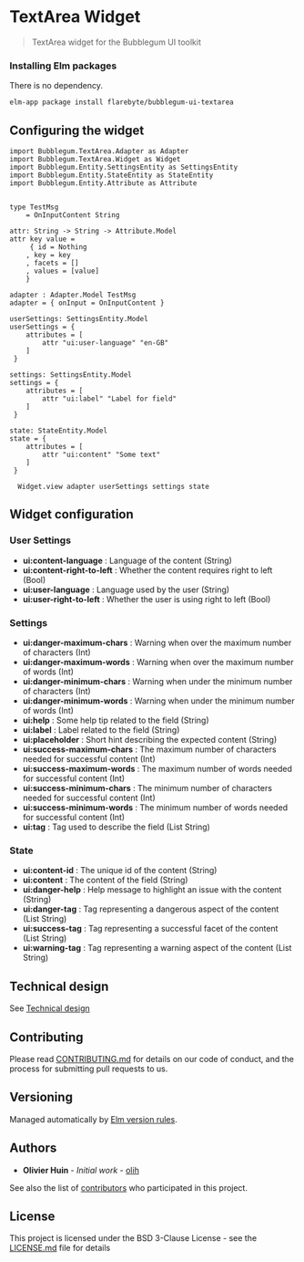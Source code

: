 # TextArea Widget

> TextArea widget for the Bubblegum UI toolkit

### Installing Elm packages

There is no dependency.

```
elm-app package install flarebyte/bubblegum-ui-textarea
```

## Configuring the widget

```
import Bubblegum.TextArea.Adapter as Adapter
import Bubblegum.TextArea.Widget as Widget
import Bubblegum.Entity.SettingsEntity as SettingsEntity
import Bubblegum.Entity.StateEntity as StateEntity
import Bubblegum.Entity.Attribute as Attribute


type TestMsg
    = OnInputContent String

attr: String -> String -> Attribute.Model
attr key value =
     { id = Nothing
    , key = key
    , facets = []
    , values = [value]
    }  

adapter : Adapter.Model TestMsg
adapter = { onInput = OnInputContent }

userSettings: SettingsEntity.Model
userSettings = {
    attributes = [
        attr "ui:user-language" "en-GB"
    ]
 }

settings: SettingsEntity.Model
settings = {
    attributes = [
        attr "ui:label" "Label for field"
    ]
 }

state: StateEntity.Model
state = {
    attributes = [
        attr "ui:content" "Some text"
    ]
 }

  Widget.view adapter userSettings settings state     

```

## Widget configuration

### User Settings

 * **ui:content-language** : Language of the content (String)
 * **ui:content-right-to-left** : Whether the content requires right to left (Bool)
 * **ui:user-language** : Language used by the user (String)
 * **ui:user-right-to-left** : Whether the user is using right to left (Bool)

### Settings

 * **ui:danger-maximum-chars** : Warning when over the maximum number of characters (Int)
 * **ui:danger-maximum-words** : Warning when over the maximum number of words (Int)
 * **ui:danger-minimum-chars** : Warning when under the minimum number of characters (Int)
 * **ui:danger-minimum-words** : Warning when under the minimum number of words (Int)
 * **ui:help** : Some help tip related to the field (String)
 * **ui:label** : Label related to the field (String)
 * **ui:placeholder** : Short hint describing the expected content (String)
 * **ui:success-maximum-chars** : The maximum number of characters needed for successful content (Int)
 * **ui:success-maximum-words** : The maximum number of words needed for successful content (Int)
 * **ui:success-minimum-chars** : The minimum number of characters needed for successful content (Int)
 * **ui:success-minimum-words** : The minimum number of words needed for successful content (Int)
 * **ui:tag** : Tag used to describe the field (List String)

### State

 * **ui:content-id** : The unique id of the content (String)
 * **ui:content** : The content of the field (String)
 * **ui:danger-help** : Help message to highlight an issue with the content (String)
 * **ui:danger-tag** : Tag representing a dangerous aspect of the content (List String)
 * **ui:success-tag** : Tag representing a successful facet of the content (List String)
 * **ui:warning-tag** : Tag representing a warning aspect of the content (List String)

## Technical design

See [Technical design](TECHNICAL_DESIGN.md)

## Contributing

Please read [CONTRIBUTING.md](CONTRIBUTING.md) for details on our code of conduct, and the process for submitting pull requests to us.

## Versioning

Managed automatically by [Elm version rules](https://github.com/elm-lang/elm-package#version-rules).

## Authors

* **Olivier Huin** - *Initial work* - [olih](https://github.com/olih)

See also the list of [contributors](https://github.com/flarebyte/bubblegum-ui-textarea/graphs/contributors) who participated in this project.

## License

This project is licensed under the BSD 3-Clause License - see the [LICENSE.md](LICENSE) file for details
